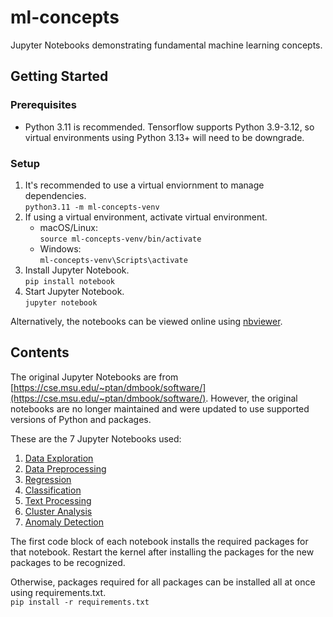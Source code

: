# ml-concepts

Jupyter Notebooks demonstrating fundamental machine learning concepts.

## Getting Started

### Prerequisites

- Python 3.11 is recommended. Tensorflow supports Python 3.9-3.12, so virtual environments using Python 3.13+ will need to be downgrade.

### Setup

1. It's recommended to use a virtual enviornment to manage dependencies.
   <br/>`python3.11 -m ml-concepts-venv`
2. If using a virtual environment, activate virtual environment.
   - macOS/Linux:
     <br/>`source ml-concepts-venv/bin/activate`
   - Windows:
     <br/>`ml-concepts-venv\Scripts\activate`
3. Install Jupyter Notebook.
   <br/>`pip install notebook`
4. Start Jupyter Notebook.
   <br/>`jupyter notebook`

Alternatively, the notebooks can be viewed online using [nbviewer](https://nbviewer.org/github/kevinkli916/ml-concepts/tree/main/).

## Contents

The original Jupyter Notebooks are from [https://cse.msu.edu/~ptan/dmbook/software/](https://cse.msu.edu/~ptan/dmbook/software/). However, the original notebooks are no longer maintained and were updated to use supported versions of Python and packages.

These are the 7 Jupyter Notebooks used:

1. [Data Exploration](https://nbviewer.org/github/kevinkli916/ml-concepts/blob/main/Data_Exploration.ipynb)
2. [Data Preprocessing](https://nbviewer.org/github/kevinkli916/ml-concepts/blob/main/Data_Preprocessing.ipynb)
3. [Regression](https://nbviewer.org/github/kevinkli916/ml-concepts/blob/main/Regression.ipynb)
4. [Classification](https://nbviewer.org/github/kevinkli916/ml-concepts/blob/main/Classification.ipynb)
5. [Text Processing](https://nbviewer.org/github/kevinkli916/ml-concepts/blob/main/Text_Processing.ipynb)
6. [Cluster Analysis](https://nbviewer.org/github/kevinkli916/ml-concepts/blob/main/Clustering.ipynb)
7. [Anomaly Detection](https://nbviewer.org/github/kevinkli916/ml-concepts/blob/main/Anomaly_Detection.ipynb)

The first code block of each notebook installs the required packages for that notebook. Restart the kernel after installing the packages for the new packages to be recognized.

Otherwise, packages required for all packages can be installed all at once using requirements.txt.
<br/>`pip install -r requirements.txt`
